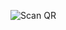 ![Scan QR](https://user-images.githubusercontent.com/44396891/96234553-cac6d600-0fc3-11eb-90ec-bbf0311c2bf7.png)
